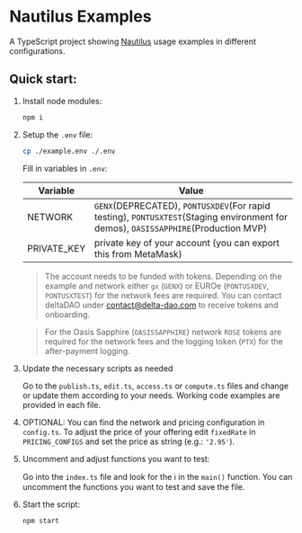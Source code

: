 # Nautilus Examples

A TypeScript project showing [Nautilus](https://github.com/deltaDAO/nautilus) usage examples in different configurations.

## Quick start:

1. Install node modules:
   ```sh
   npm i
   ```
2. Setup the `.env` file:

   ```sh
   cp ./example.env ./.env
   ```

   Fill in variables in `.env`:

   | Variable    | Value                                                                                                                              |
   | ----------- | ---------------------------------------------------------------------------------------------------------------------------------- |
   | NETWORK     | `GENX`(DEPRECATED), `PONTUSXDEV`(For rapid testing), `PONTUSXTEST`(Staging environment for demos), `OASISSAPPHIRE`(Production MVP) |
   | PRIVATE_KEY | private key of your account (you can export this from MetaMask)                                                                    |

   > The account needs to be funded with tokens. Depending on the example and network either `gx` (`GENX`) or EUROe (`PONTUSXDEV`, `PONTUSXTEST`) for the network fees are required. You can contact deltaDAO under contact@delta-dao.com to receive tokens and onboarding.

   > For the Oasis Sapphire (`OASISSAPPHIRE`) network `ROSE` tokens are required for the network fees and the logging token (`PTX`) for the after-payment logging.

3. Update the necessary scripts as needed

   Go to the `publish.ts`, `edit.ts`, `access.ts` or `compute.ts` files and change or update them according to your needs. Working code examples are provided in each file.

4. OPTIONAL: You can find the network and pricing configuration in `config.ts`. To adjust the price of your offering edit `fixedRate` in `PRICING_CONFIGS` and set the price as string (e.g.: `'2.95'`).

5. Uncomment and adjust functions you want to test:

   Go into the `index.ts` file and look for the ℹ️ in the `main()` function. You can uncomment the functions you want to test and save the file.

6. Start the script:

   ```sh
   npm start
   ```
